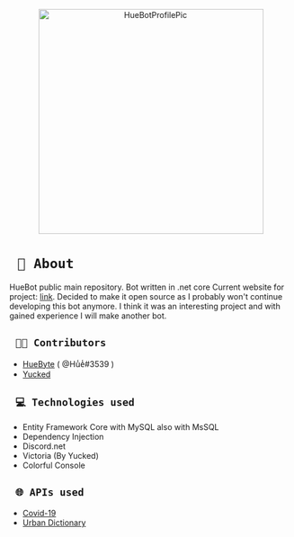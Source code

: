 <p align="center">
  <a href="https://huebyte.github.io/Bot" target="_blank"><img src="https://cf.shopee.vn/file/9c9270cffd50f643a176389933d3dbfa" width="400" height="400" title="HueBotProfilePic"></a>
</p>

# ` 👾 About`
HueBot public main repository.
Bot written in .net core 
Current website for project: [link](https://huebyte.github.io/Bot).
Decided to make it open source as I probably won't continue developing this bot anymore. I think it was an interesting project and with gained experience I will make another bot.

## ` 🤴🏽 Contributors` 
- [HueByte](https://github.com/HueByte/) ( @Hu̾e̾#3539 )
- [Yucked](https://github.com/Yucked) 

## ` 💻 Technologies used`
- Entity Framework Core with MySQL also with MsSQL
- Dependency Injection
- Discord.net
- Victoria (By Yucked)
- Colorful Console

## ` 🌐 APIs used`
- [Covid-19](https://rapidapi.com/Gramzivi/api/covid-19-data)
- [Urban Dictionary](https://www.urbandictionary.com/)
